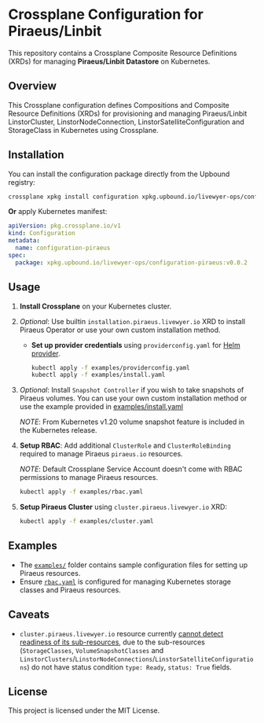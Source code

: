 # Crossplane Configuration for Piraeus/Linbit

This repository contains a Crossplane Composite Resource Definitions (XRDs) for managing **Piraeus/Linbit Datastore** on Kubernetes.

## Overview

This Crossplane configuration defines Compositions and Composite Resource Definitions (XRDs) for provisioning and managing Piraeus/Linbit LinstorCluster, LinstorNodeConnection, LinstorSatelliteConfiguration and StorageClass in Kubernetes using Crossplane.

## Installation

You can install the configuration package directly from the Upbound registry:

```sh
crossplane xpkg install configuration xpkg.upbound.io/livewyer-ops/configuration-piraeus:v0.0.2 configuration-piraeus
```

**Or** apply Kubernetes manifest:

```yaml
apiVersion: pkg.crossplane.io/v1
kind: Configuration
metadata:
  name: configuration-piraeus
spec:
  package: xpkg.upbound.io/livewyer-ops/configuration-piraeus:v0.0.2
```

## Usage

1. **Install Crossplane** on your Kubernetes cluster.
2. _Optional_: Use builtin `installation.piraeus.livewyer.io` XRD to install Piraeus Operator or use your own custom installation method.

   - **Set up provider credentials** using `providerconfig.yaml` for [Helm provider](https://marketplace.upbound.io/providers/upbound/provider-helm).
     ```sh
     kubectl apply -f examples/providerconfig.yaml
     kubectl apply -f examples/install.yaml
     ```

3. _Optional_: Install `Snapshot Controller` if you wish to take snapshots of Piraeus volumes. You can use your own custom installation method or use the example provided in [examples/install.yaml](examples/install.yaml)

   _NOTE_: From Kubernetes v1.20 volume snapshot feature is included in the Kubernetes release.

4. **Setup RBAC**: Add additional `ClusterRole` and `ClusterRoleBinding` required to manage Piraeus `piraeus.io` resources.

   _NOTE_: Default Crossplane Service Account doesn't come with RBAC permissions to manage Piraeus resources.

   ```sh
   kubectl apply -f examples/rbac.yaml
   ```

5. **Setup Piraeus Cluster** using `cluster.piraeus.livewyer.io` XRD:
   ```sh
   kubectl apply -f examples/cluster.yaml
   ```

## Examples

- The [`examples/`](examples/) folder contains sample configuration files for setting up Piraeus resources.
- Ensure [`rbac.yaml`](examples/rbac.yaml) is configured for managing Kubernetes storage classes and Piraeus resources.

## Caveats

- `cluster.piraeus.livewyer.io` resource currently [cannot detect readiness of its sub-resources](https://github.com/crossplane-contrib/function-auto-ready/issues/76), due to the sub-resources (`StorageClasses`, `VolumeSnapshotClasses` and `LinstorClusters`/`LinstorNodeConnections`/`LinstorSatelliteConfigurations`) do not have status condition `type: Ready`, `status: True` fields.

## License

This project is licensed under the MIT License.
